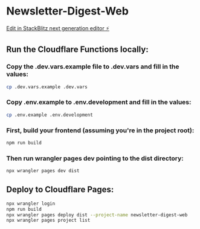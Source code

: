 # Newsletter-Digest-Web

[Edit in StackBlitz next generation editor ⚡️](https://stackblitz.com/~/github.com/AICrafterZheng/Newsletter-Digest-Web)

## Run the Cloudflare Functions locally:
### Copy the .dev.vars.example file to .dev.vars and fill in the values:
```bash
cp .dev.vars.example .dev.vars
```
### Copy .env.example to .env.development and fill in the values:
```bash
cp .env.example .env.development
```
### First, build your frontend (assuming you're in the project root):

```bash
npm run build
```

### Then run wrangler pages dev pointing to the dist directory:

```bash
npx wrangler pages dev dist
```

## Deploy to Cloudflare Pages:
```bash
npx wrangler login
npm run build
npx wrangler pages deploy dist --project-name newsletter-digest-web
npx wrangler pages project list
```